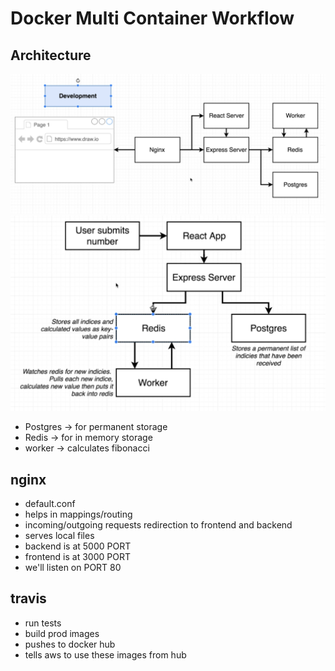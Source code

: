 # Docker Multi Container Workflow

## Architecture

![multi](./README/multi.PNG)
![process](./README/process.PNG)

- Postgres -> for permanent storage
- Redis -> for in memory storage
- worker -> calculates fibonacci

## nginx

- default.conf
- helps in mappings/routing
- incoming/outgoing requests redirection to frontend and backend
- serves local files
- backend is at 5000 PORT
- frontend is at 3000 PORT
- we'll listen on PORT 80

## travis

- run tests
- build prod images
- pushes to docker hub
- tells aws to use these images from hub